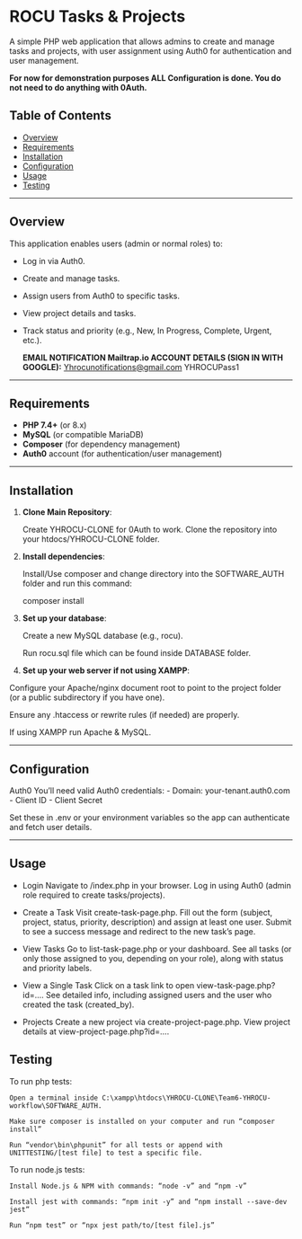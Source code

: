 # ROCU Tasks & Projects

A simple PHP web application that allows admins to create and manage tasks and projects, with user assignment using Auth0 for authentication and user management.

   **For now for demonstration purposes ALL Configuration is done. You do not need to do anything with 0Auth.**

## Table of Contents

- [Overview](#overview)
- [Requirements](#requirements)
- [Installation](#installation)
- [Configuration](#configuration)
- [Usage](#usage)
- [Testing](#testing)

---

## Overview

This application enables users (admin or normal roles) to:

- Log in via Auth0.
- Create and manage tasks.
- Assign users from Auth0 to specific tasks.
- View project details and tasks.
- Track status and priority (e.g., New, In Progress, Complete, Urgent, etc.).

  **EMAIL NOTIFICATION Mailtrap.io ACCOUNT DETAILS (SIGN IN WITH GOOGLE):**
  Yhrocunotifications@gmail.com 
  YHROCUPass1

---

## Requirements

- **PHP 7.4+** (or 8.x)
- **MySQL** (or compatible MariaDB)
- **Composer** (for dependency management)
- **Auth0** account (for authentication/user management)

---

## Installation

1. **Clone Main Repository**:

   Create YHROCU-CLONE for 0Auth to work.
   Clone the repository into your htdocs/YHROCU-CLONE folder.

3. **Install dependencies**:

   Install/Use composer and change directory into the SOFTWARE_AUTH folder and run this command:
   
   composer install

5. **Set up your database**:

   Create a new MySQL database (e.g., rocu).

   Run rocu.sql file which can be found inside DATABASE folder.

6. **Set up your web server if not using XAMPP**:

  Configure your Apache/nginx document root to point to the project folder (or a public subdirectory if you have one).

  Ensure any .htaccess or rewrite rules (if needed) are properly.

  If using XAMPP run Apache & MySQL.

---

## Configuration

   Auth0
   You’ll need valid Auth0 credentials:
    - Domain: your-tenant.auth0.com
    - Client ID
    - Client Secret

   Set these in .env or your environment variables so the app can authenticate and fetch user details.

---

## Usage

   - Login
    Navigate to /index.php in your browser.
    Log in using Auth0 (admin role required to create tasks/projects).

   - Create a Task
    Visit create-task-page.php.
    Fill out the form (subject, project, status, priority, description) and assign at least one user.
    Submit to see a success message and redirect to the new task’s page.

   - View Tasks
    Go to list-task-page.php or your dashboard.
    See all tasks (or only those assigned to you, depending on your role), along with status and priority labels.

   - View a Single Task
    Click on a task link to open view-task-page.php?id=....
    See detailed info, including assigned users and the user who created the task (created_by).

   - Projects
    Create a new project via create-project-page.php.
    View project details at view-project-page.php?id=....

## Testing

   To run php tests:
   
    Open a terminal inside C:\xampp\htdocs\YHROCU-CLONE\Team6-YHROCU-workflow\SOFTWARE_AUTH.
    
    Make sure composer is installed on your computer and run “composer install”
    
    Run “vendor\bin\phpunit” for all tests or append with UNITTESTING/[test file] to test a specific file.
    
   To run node.js tests:
   
    Install Node.js & NPM with commands: “node -v” and “npm -v”
    
    Install jest with commands: “npm init -y” and “npm install --save-dev jest”
    
    Run “npm test” or “npx jest path/to/[test file].js”

